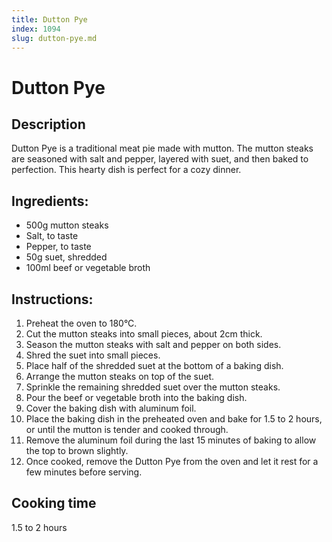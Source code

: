 ```yaml
---
title: Dutton Pye
index: 1094
slug: dutton-pye.md
---
```


# Dutton Pye

## Description
Dutton Pye is a traditional meat pie made with mutton. The mutton steaks are seasoned with salt and pepper, layered with suet, and then baked to perfection. This hearty dish is perfect for a cozy dinner.

## Ingredients:
- 500g mutton steaks
- Salt, to taste
- Pepper, to taste
- 50g suet, shredded
- 100ml beef or vegetable broth

## Instructions:
1. Preheat the oven to 180°C.
2. Cut the mutton steaks into small pieces, about 2cm thick.
3. Season the mutton steaks with salt and pepper on both sides.
4. Shred the suet into small pieces.
5. Place half of the shredded suet at the bottom of a baking dish.
6. Arrange the mutton steaks on top of the suet.
7. Sprinkle the remaining shredded suet over the mutton steaks.
8. Pour the beef or vegetable broth into the baking dish.
9. Cover the baking dish with aluminum foil.
10. Place the baking dish in the preheated oven and bake for 1.5 to 2 hours, or until the mutton is tender and cooked through.
11. Remove the aluminum foil during the last 15 minutes of baking to allow the top to brown slightly.
12. Once cooked, remove the Dutton Pye from the oven and let it rest for a few minutes before serving.

## Cooking time
1.5 to 2 hours